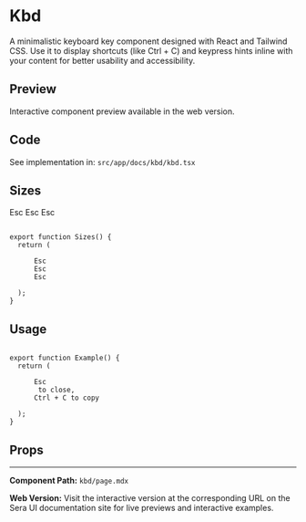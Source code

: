 # Kbd 

A minimalistic keyboard key component designed with React and Tailwind CSS. Use it to display shortcuts (like Ctrl + C) and keypress hints inline with your content for better usability and accessibility.

## Preview

Interactive component preview available in the web version.

## Code

See implementation in: `src/app/docs/kbd/kbd.tsx`

## Sizes

  Esc
  Esc
  Esc

```tsx

export function Sizes() {
  return (
    
      Esc
      Esc
      Esc
    
  );
}
```

## Usage

```tsx

export function Example() {
  return (
    
      Esc
       to close, 
      Ctrl + C to copy
    
  );
}
```

## Props

---

**Component Path:** `kbd/page.mdx`

**Web Version:** Visit the interactive version at the corresponding URL on the Sera UI documentation site for live previews and interactive examples.
